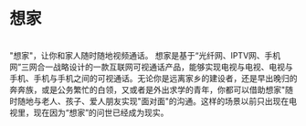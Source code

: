 <h1>想家</h1> 
</br>
"想家"，让你和家人随时随地视频通话。
想家是基于“光纤网、IPTV网、手机网”三网合一战略设计的一款互联网可视通话产品，能够实现电视与电视、电视与手机、手机与手机之间的可视通话。无论你是远离家乡的建设者，还是早出晚归的奔奔族，或是公务繁忙的白领，又或者是外出求学的青年，你都可以借助想家"随时随地与老人、孩子、爱人朋友实现"面对面"的沟通。这样的场景以前只出现在电视里，现在因为“想家”的问世已经成为现实。
